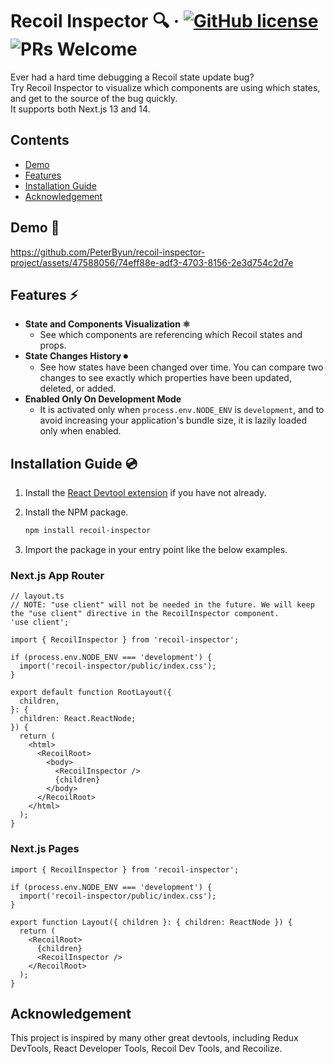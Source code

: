 # Recoil Inspector 🔍 &middot; [![GitHub license](https://img.shields.io/badge/license-MIT-blue.svg)](https://github.com/facebook/react/blob/main/LICENSE) ![PRs Welcome](https://img.shields.io/badge/PRs-welcome-brightgreen.svg)

Ever had a hard time debugging a Recoil state update bug? <br/>
Try Recoil Inspector to visualize which components are using which states, and get to the source of the bug quickly. <br/>
It supports both Next.js 13 and 14.

## Contents

- [Demo](#demo)
- [Features](#features)
- [Installation Guide](#installation-guide)
- [Acknowledgement](#acknowledgement)

<a name="demo"></a>

## Demo 📼

https://github.com/PeterByun/recoil-inspector-project/assets/47588056/74eff88e-adf3-4703-8156-2e3d754c2d7e

<a name="features"></a>

## Features ⚡️

- <strong>State and Components Visualization ⚛️</strong>
  - See which components are referencing which Recoil states and props.
- <strong>State Changes History ⏺</strong>
  - See how states have been changed over time. You can compare two changes to see exactly which properties have been updated, deleted, or added.
- <strong>Enabled Only On Development Mode </strong>
  - It is activated only when `process.env.NODE_ENV` is `development`, and to avoid increasing your application's bundle size, it is lazily loaded only when enabled.

<a name="installation-guide"></a>

## Installation Guide 💿

1. Install the [React Devtool extension](https://chromewebstore.google.com/detail/react-developer-tools/fmkadmapgofadopljbjfkapdkoienihi?hl=en-US&utm_source=ext_sidebar) if you have not already.

2. Install the NPM package.
   ```zsh
   npm install recoil-inspector
   ```
3. Import the package in your entry point like the below examples.

### Next.js App Router

```tsx
// layout.ts
// NOTE: "use client" will not be needed in the future. We will keep the "use client" directive in the RecoilInspector component.
'use client';

import { RecoilInspector } from 'recoil-inspector';

if (process.env.NODE_ENV === 'development') {
  import('recoil-inspector/public/index.css');
}

export default function RootLayout({
  children,
}: {
  children: React.ReactNode;
}) {
  return (
    <html>
      <RecoilRoot>
        <body>
          <RecoilInspector />
          {children}
        </body>
      </RecoilRoot>
    </html>
  );
}
```

### Next.js Pages

```tsx
import { RecoilInspector } from 'recoil-inspector';

if (process.env.NODE_ENV === 'development') {
  import('recoil-inspector/public/index.css');
}

export function Layout({ children }: { children: ReactNode }) {
  return (
    <RecoilRoot>
      {children}
      <RecoilInspector />
    </RecoilRoot>
  );
}
```

<a name="acknowledgement"></a>

## Acknowledgement

This project is inspired by many other great devtools, including Redux DevTools, React Developer Tools, Recoil Dev Tools, and Recoilize.
